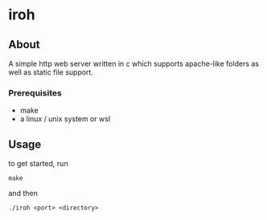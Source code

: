 # iroh

## About <a name = "about"></a>

A simple http web server written in c
which supports apache-like folders as well as
static file support.

### Prerequisites

* make
* a linux / unix system or wsl

## Usage <a name = "usage"></a>

to get started, run

```
make
```

and then

```
./iroh <port> <directory>
```

